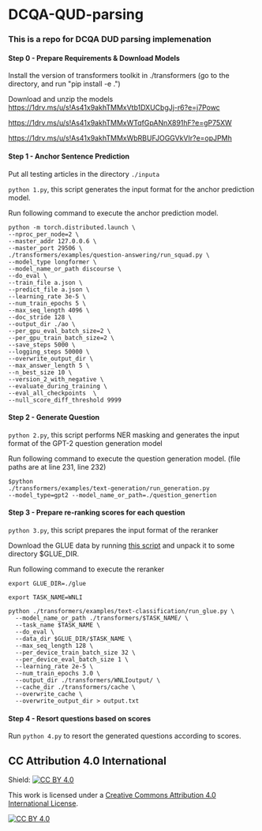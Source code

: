 # DCQA-QUD-parsing
### This is a repo for DCQA DUD parsing implemenation

#### Step 0 - Prepare Requirements & Download Models

Install the version of transformers toolkit in ./transformers (go to the directory, and run "pip install -e .")

Download and unzip the models 
https://1drv.ms/u/s!As41x9akhTMMxVtb1DXUCbgJj-r6?e=j7Powc 

https://1drv.ms/u/s!As41x9akhTMMxWTqfGpANnX891hF?e=gP75XW

https://1drv.ms/u/s!As41x9akhTMMxWbRBUFJOGGVkVIr?e=opJPMh

#### Step 1 - Anchor Sentence Prediction
Put all testing articles in the directory <code>./inputa</code>

<code>python 1.py</code>, this script generates the input format for the anchor prediction model.


Run following command to execute the anchor prediction model.

```
python -m torch.distributed.launch \
--nproc_per_node=2 \
--master_addr 127.0.0.6 \
--master_port 29506 \
./transformers/examples/question-answering/run_squad.py \
--model_type longformer \
--model_name_or_path discourse \
--do_eval \
--train_file a.json \
--predict_file a.json \
--learning_rate 3e-5 \
--num_train_epochs 5 \
--max_seq_length 4096 \
--doc_stride 128 \
--output_dir ./ao \
--per_gpu_eval_batch_size=2 \
--per_gpu_train_batch_size=2 \
--save_steps 5000 \
--logging_steps 50000 \
--overwrite_output_dir \
--max_answer_length 5 \
--n_best_size 10 \
--version_2_with_negative \
--evaluate_during_training \
--eval_all_checkpoints  \
--null_score_diff_threshold 9999
```

#### Step 2 - Generate Question
<code>python 2.py</code>, this script performs NER masking and generates the input format of the GPT-2 question generation model

Run following command to execute the question generation model. (file paths are at line 231, line 232)

<code>$python ./transformers/examples/text-generation/run_generation.py     --model_type=gpt2     --model_name_or_path=./question_genertion</code>

#### Step 3 - Prepare re-ranking scores for each question
<code>python 3.py</code>, this script prepares the input format of the reranker

Download the GLUE data by running [this script](https://gist.github.com/W4ngatang/60c2bdb54d156a41194446737ce03e2e) and unpack it to some directory $GLUE_DIR.

Run following command to execute the reranker

```
export GLUE_DIR=./glue 

export TASK_NAME=WNLI
  
python ./transformers/examples/text-classification/run_glue.py \
  --model_name_or_path ./transformers/$TASK_NAME/ \
  --task_name $TASK_NAME \
  --do_eval \
  --data_dir $GLUE_DIR/$TASK_NAME \
  --max_seq_length 128 \
  --per_device_train_batch_size 32 \
  --per_device_eval_batch_size 1 \
  --learning_rate 2e-5 \
  --num_train_epochs 3.0 \
  --output_dir ./transformers/WNLIoutput/ \
  --cache_dir ./transformers/cache \
  --overwrite_cache \
  --overwrite_output_dir > output.txt
```

#### Step 4 - Resort questions based on scores
Run <code>python 4.py</code> to resort the generated questions according to scores.


## CC Attribution 4.0 International

Shield: [![CC BY 4.0][cc-by-shield]][cc-by]

This work is licensed under a
[Creative Commons Attribution 4.0 International License][cc-by].

[![CC BY 4.0][cc-by-image]][cc-by]

[cc-by]: http://creativecommons.org/licenses/by/4.0/
[cc-by-image]: https://i.creativecommons.org/l/by/4.0/88x31.png
[cc-by-shield]: https://img.shields.io/badge/License-CC%20BY%204.0-lightgrey.svg